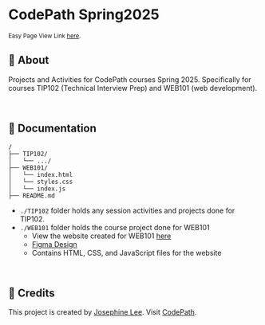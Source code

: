 # CodePath Spring2025
<sup> Easy Page View Link <a href="https://abyssaldragonz.github.io/CodePathSpring2025/WEB101/JLee_WEB101/" target="_blank">here</a>.


## 🚀 About
Projects and Activities for CodePath courses Spring 2025. Specifically for courses TIP102 (Technical Interview Prep) and WEB101 (web development). <br>

<br> 

## 📜 Documentation
```
/
├── TIP102/
│   └── .../
├── WEB101/
│   └── index.html
│   └── styles.css
│   └── index.js
├── README.md
```

* `./TIP102` folder holds any session activities and projects done for TIP102. <br>
* `./WEB101` folder holds the course project done for WEB101 <br>
    * View the website created for WEB101 [here](https://abyssaldragonz.github.io/CodePathSpring2025/WEB101/JLee_WEB101/)
    * [Figma Design](https://www.figma.com/design/fLiQFy1HbUVxjdHntRSNXq/Untitled?node-id=1-41&t=g18OGmASFytNAXq9-1)
    * Contains HTML, CSS, and JavaScript files for the website
<br>

## 🔔 Credits
This project is created by <a href="https://github.com/abyssaldragonz" target="_blank">Josephine Lee</a>. 
Visit <a href="https://www.codepath.org/" target="_blank">CodePath</a>.